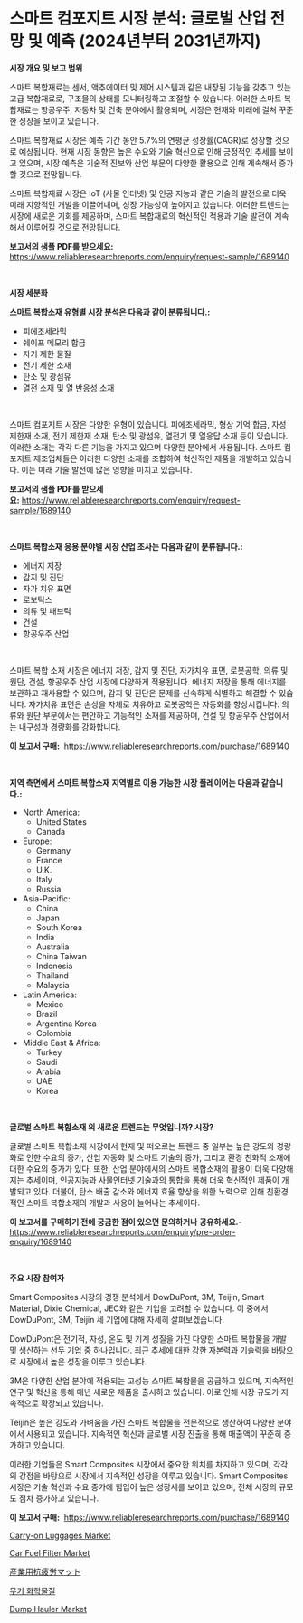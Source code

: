 <p><h1>스마트 컴포지트 시장 분석: 글로벌 산업 전망 및 예측 (2024년부터 2031년까지)</h1></p><p><strong>시장 개요 및 보고 범위</strong></p>
<p><p>스마트 복합재료는 센서, 액추에이터 및 제어 시스템과 같은 내장된 기능을 갖추고 있는 고급 복합재료로, 구조물의 상태를 모니터링하고 조절할 수 있습니다. 이러한 스마트 복합재료는 항공우주, 자동차 및 건축 분야에서 활용되며, 시장은 현재와 미래에 걸쳐 꾸준한 성장을 보이고 있습니다. </p><p>스마트 복합재료 시장은 예측 기간 동안 5.7%의 연평균 성장률(CAGR)로 성장할 것으로 예상됩니다. 현재 시장 동향은 높은 수요와 기술 혁신으로 인해 긍정적인 추세를 보이고 있으며, 시장 예측은 기술적 진보와 산업 부문의 다양한 활용으로 인해 계속해서 증가할 것으로 전망됩니다.</p><p>스마트 복합재료 시장은 IoT (사물 인터넷) 및 인공 지능과 같은 기술의 발전으로 더욱 미래 지향적인 개발을 이끌어내며, 성장 가능성이 높아지고 있습니다. 이러한 트렌드는 시장에 새로운 기회를 제공하며, 스마트 복합재료의 혁신적인 적용과 기술 발전이 계속해서 이루어질 것으로 전망됩니다.</p></p>
<p><strong>보고서의 샘플 PDF를 받으세요:</strong> <a href="https://www.reliableresearchreports.com/enquiry/request-sample/1689140">https://www.reliableresearchreports.com/enquiry/request-sample/1689140</a></p>
<p>&nbsp;</p>
<p><strong>시장 세분화</strong></p>
<p><strong>스마트 복합소재 유형별 시장 분석은 다음과 같이 분류됩니다.:</strong></p>
<p><ul><li>피에조세라믹</li><li>쉐이프 메모리 합금</li><li>자기 제한 물질</li><li>전기 제한 소재</li><li>탄소 및 광섬유</li><li>열전 소재 및 열 반응성 소재</li></ul></p>
<p>&nbsp;</p>
<p><p>스마트 컴포지트 시장은 다양한 유형이 있습니다. 피에조세라믹, 형상 기억 합금, 자성 제한재 소재, 전기 제한재 소재, 탄소 및 광섬유, 열전기 및 열응답 소재 등이 있습니다. 이러한 소재는 각각 다른 기능을 가지고 있으며 다양한 분야에서 사용됩니다. 스마트 컴포지트 제조업체들은 이러한 다양한 소재를 조합하여 혁신적인 제품을 개발하고 있습니다. 이는 미래 기술 발전에 많은 영향을 미치고 있습니다.</p></p>
<p><strong>보고서의 샘플 PDF를 받으세요:</strong>&nbsp;<a href="https://www.reliableresearchreports.com/enquiry/request-sample/1689140">https://www.reliableresearchreports.com/enquiry/request-sample/1689140</a></p>
<p>&nbsp;</p>
<p><strong> 스마트 복합소재 응용 분야별 시장 산업 조사는 다음과 같이 분류됩니다.:</strong></p>
<p><ul><li>에너지 저장</li><li>감지 및 진단</li><li>자가 치유 표면</li><li>로보틱스</li><li>의류 및 패브릭</li><li>건설</li><li>항공우주 산업</li></ul></p>
<p>&nbsp;</p>
<p><p>스마트 복합 소재 시장은 에너지 저장, 감지 및 진단, 자가치유 표면, 로봇공학, 의류 및 원단, 건설, 항공우주 산업 시장에 다양하게 적용됩니다. 에너지 저장을 통해 에너지를 보관하고 재사용할 수 있으며, 감지 및 진단은 문제를 신속하게 식별하고 해결할 수 있습니다. 자가치유 표면은 손상을 자체로 치유하고 로봇공학은 자동화를 향상시킵니다. 의류와 원단 부문에서는 편안하고 기능적인 소재를 제공하며, 건설 및 항공우주 산업에서는 내구성과 경량화를 강화합니다.</p></p>
<p><strong>이 보고서 구매:</strong>&nbsp; <a href="https://www.reliableresearchreports.com/purchase/1689140">https://www.reliableresearchreports.com/purchase/1689140</a></p>
<p>&nbsp;</p>
<p><strong>지역 측면에서 스마트 복합소재 지역별로 이용 가능한 시장 플레이어는 다음과 같습니다.:</strong></p>
<p><ul>
    <li>
        North America:
        <ul>
            <li>United States</li>
            <li>Canada</li>
        </ul>
    </li>
    <li>
        Europe:
        <ul>
            <li>Germany</li>
            <li>France</li>
            <li>U.K.</li>
            <li>Italy</li>
            <li>Russia</li>
        </ul>
    </li>
    <li>
        Asia-Pacific:
        <ul>
            <li>China</li>
            <li>Japan</li>
            <li>South Korea</li>
            <li>India</li>
            <li>Australia</li>
            <li>China Taiwan</li>
            <li>Indonesia</li>
            <li>Thailand</li>
            <li>Malaysia</li>
        </ul>
    </li>
    <li>
        Latin America:
        <ul>
            <li>Mexico</li>
            <li>Brazil</li>
            <li>Argentina Korea</li>
            <li>Colombia</li>
        </ul>
    </li>
    <li>
        Middle East & Africa:
        <ul>
            <li>Turkey</li>
            <li>Saudi</li>
            <li>Arabia</li>
            <li>UAE</li>
            <li>Korea</li>
        </ul>
    </li>
    </ul></p>
<p>&nbsp;</p>
<p><strong>글로벌 스마트 복합소재 의 새로운 트렌드는 무엇입니까? 시장?</strong></p>
<p><p>글로벌 스마트 복합소재 시장에서 현재 및 떠오르는 트렌드 중 일부는 높은 강도와 경량화로 인한 수요의 증가, 산업 자동화 및 스마트 기술의 증가, 그리고 환경 친화적 소재에 대한 수요의 증가가 있다. 또한, 산업 분야에서의 스마트 복합소재의 활용이 더욱 다양해지는 추세이며, 인공지능과 사물인터넷 기술과의 통합을 통해 더욱 혁신적인 제품이 개발되고 있다. 더불어, 탄소 배출 감소와 에너지 효율 향상을 위한 노력으로 인해 친환경적인 스마트 복합소재의 개발과 사용이 늘어나는 추세이다.</p></p>
<p><strong>이 보고서를 구매하기 전에 궁금한 점이 있으면 문의하거나 공유하세요.</strong>- <a href="https://www.reliableresearchreports.com/enquiry/pre-order-enquiry/1689140">https://www.reliableresearchreports.com/enquiry/pre-order-enquiry/1689140</a></p>
<p>&nbsp;</p>
<p><strong>주요 시장 참여자</strong></p>
<p><p>Smart Composites 시장의 경쟁 분석에서 DowDuPont, 3M, Teijin, Smart Material, Dixie Chemical, JEC와 같은 기업을 고려할 수 있습니다. 이 중에서 DowDuPont, 3M, Teijin 세 기업에 대해 자세히 살펴보겠습니다. </p><p>DowDuPont은 전기적, 자성, 온도 및 기계 성질을 가진 다양한 스마트 복합물을 개발 및 생산하는 선두 기업 중 하나입니다. 최근 추세에 대한 강한 자본력과 기술력을 바탕으로 시장에서 높은 성장을 이루고 있습니다. </p><p>3M은 다양한 산업 분야에 적용되는 고성능 스마트 복합물을 공급하고 있으며, 지속적인 연구 및 혁신을 통해 매년 새로운 제품을 출시하고 있습니다. 이로 인해 시장 규모가 지속적으로 확장되고 있습니다. </p><p>Teijin은 높은 강도와 가벼움을 가진 스마트 복합물을 전문적으로 생산하여 다양한 분야에서 사용되고 있습니다. 지속적인 혁신과 글로벌 시장 진출을 통해 매출액이 꾸준히 증가하고 있습니다. </p><p>이러한 기업들은 Smart Composites 시장에서 중요한 위치를 차지하고 있으며, 각각의 강점을 바탕으로 시장에서 지속적인 성장을 이루고 있습니다. Smart Composites 시장은 기술 혁신과 수요 증가에 힘입어 높은 성장세를 보이고 있으며, 전체 시장의 규모도 점차 증가하고 있습니다.</p></p>
<p><strong>이 보고서 구매:</strong>&nbsp;&nbsp;<a href="https://www.reliableresearchreports.com/purchase/1689140">https://www.reliableresearchreports.com/purchase/1689140</a></p>
<p><p><a href="https://github.com/irfadac/Market-Research-Report-List-2/blob/main/carry-on-luggages-market.md">Carry-on Luggages Market</a></p><p><a href="https://issuu.com/reportprime-2/docs/car-fuel-filter-market-size-2030.pptx">Car Fuel Filter Market</a></p><p><a href="https://github.com/adcxff01450218/Market-Research-Report-List-1/blob/main/89957069594.md">産業用抗疲労マット</a></p><p><a href="https://github.com/trmesnao7959541/Market-Research-Report-List-1/blob/main/32735658871.md">무기 화학물질</a></p><p><a href="https://issuu.com/reportprime-2/docs/dump-hauler-market-size-2030.pptx">Dump Hauler Market</a></p></p>
